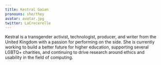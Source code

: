 ```yaml
---
title: Kestral Gaian
pronouns: she/they
avatar: avatar.jpg
twitter: LaCrecerelle
---
```


Kestral is a transgender activist, technologist, producer, and writer from the United Kingdom with a passion for performing on the side. She is currently working to build a better future for higher education, supporting several LGBTQ+ charities, and continuing to drive research around ethics and usability in the field of computing.
